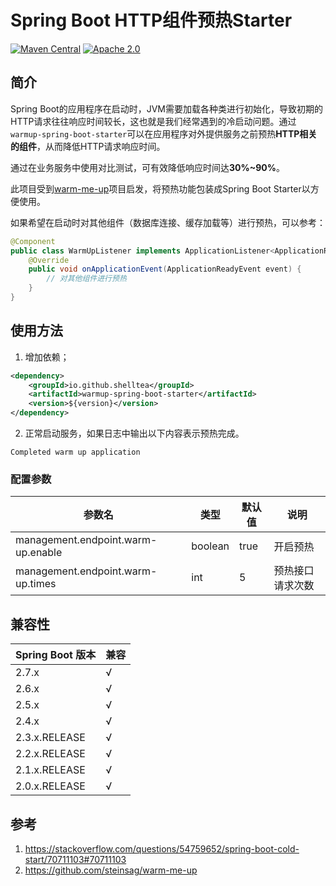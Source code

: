 Spring Boot HTTP组件预热Starter
====

[![Maven Central](https://img.shields.io/maven-central/v/io.github.shelltea/warmup-spring-boot-starter.svg)](https://central.sonatype.dev/namespace/io.github.shelltea) [![Apache 2.0](https://img.shields.io/badge/license-Apache%202.0-blue.svg)](https://github.com/shelltea/warmup-spring-boot-starter/blob/main/LICENSE)

## 简介

Spring Boot的应用程序在启动时，JVM需要加载各种类进行初始化，导致初期的HTTP请求往往响应时间较长，这也就是我们经常遇到的冷启动问题。通过`warmup-spring-boot-starter`可以在应用程序对外提供服务之前预热**HTTP相关的组件**，从而降低HTTP请求响应时间。

通过在业务服务中使用对比测试，可有效降低响应时间达**30%~90%**。

此项目受到[warm-me-up](https://github.com/steinsag/warm-me-up)项目启发，将预热功能包装成Spring Boot Starter以方便使用。

如果希望在启动时对其他组件（数据库连接、缓存加载等）进行预热，可以参考：

```java
@Component
public class WarmUpListener implements ApplicationListener<ApplicationReadyEvent> {
    @Override
    public void onApplicationEvent(ApplicationReadyEvent event) {
        // 对其他组件进行预热
    }
}
```

## 使用方法

1. 增加依赖；

```xml
<dependency>
    <groupId>io.github.shelltea</groupId>
    <artifactId>warmup-spring-boot-starter</artifactId>
    <version>${version}</version>
</dependency>
```

2. 正常启动服务，如果日志中输出以下内容表示预热完成。

```
Completed warm up application
```

### 配置参数

| 参数名                                | 类型      | 默认值  | 说明       |
|------------------------------------|---------|------|----------|
| management.endpoint.warm-up.enable | boolean | true | 开启预热     |
| management.endpoint.warm-up.times  | int     | 5    | 预热接口请求次数 |

## 兼容性

| Spring Boot 版本 | 兼容  |
|----------------|-----|
| 2.7.x          | √   |
| 2.6.x          | √   |
| 2.5.x          | √   |
| 2.4.x          | √   |
| 2.3.x.RELEASE  | √   |
| 2.2.x.RELEASE  | √   |
| 2.1.x.RELEASE  | √   |
| 2.0.x.RELEASE  | √   |

## 参考

1. https://stackoverflow.com/questions/54759652/spring-boot-cold-start/70711103#70711103
2. https://github.com/steinsag/warm-me-up